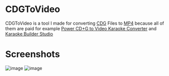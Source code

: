 # CDGToVideo

CDGToVideo is a tool I made for converting [CDG](https://en.wikipedia.org/wiki/CD%2BG) Files to [MP4](https://en.wikipedia.org/wiki/MPEG-4_Part_14) because all of them are paid for example [Power CD+G to Video Karaoke Converter](https://www.powerkaraoke.com/src/prod-cdg-mp4-converter.php) and [Karaoke Builder Studio](https://www.karaokebuilder.com/kbstudio.php) 

# Screenshots

![image](https://user-images.githubusercontent.com/48498816/167315724-819dc579-5c4c-40e9-b44c-944e2e67be2e.png)
![image](https://user-images.githubusercontent.com/48498816/167315733-dee3c40c-b208-41c7-819c-64cde32b5359.png)
